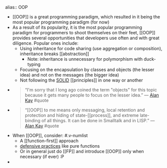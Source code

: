 alias:: OOP

- [[OOP]] is a great programming paradigm, which resulted in it being the most popular programming paradigm (for now)
- As a result of its popularity, it is the most popular programming paradigm for programmers to shoot themselves on their feet, [[OOP]] provides several opportunities that developers use often and with great diligence. Popular ones include:
	- Using inheritance for code sharing (use aggregation or composition), inheritance breaks [[abstraction]]
	  * Note: inheritance is unnecessary for polymorphism with duck-typing
	- Focusing on the encapsulation by classes and objects (the lesser idea) and not on the messages (the bigger idea)
	- Not following the [SOLID](https://en.wikipedia.org/wiki/SOLID) [[principles]] in one way or another
- > “I'm sorry that I long ago coined the term "objects" for this topic because it gets many people to focus on the lesser idea.” — [Alan Kay](http://wiki.c2.com/?AlanKayOnMessaging) #quote
- > “[[OOP]] to me means only messaging, local retention and protection and hiding of state-[[process]], and extreme late-binding of all things. It can be done in Smalltalk and in LISP.” — [Alan Kay](http://userpage.fu-berlin.de/~ram/pub/pub_jf47ht81Ht/doc_kay_oop_en) #quote
- When [[OOP]], consider: #.v-numlist
	- A [[function-first]] approach
	- [defensive practices](https://www.youtube.com/watch?v=wyABTfR9UTU) like pure functions
	- Or in general just do [[FP]] and introduce [[OOP]] only when necessary (if ever) :P
-